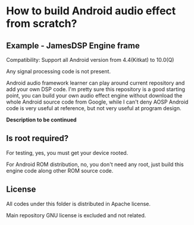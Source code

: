 # How to build Android audio effect from scratch?

## Example - JamesDSP Engine frame
Compatibility: Support all Android version from 4.4(Kitkat) to 10.0(Q)

Any signal processing code is not present.

Android audio framework learner can play around current repository and add your own DSP code. I'm pretty sure this repository is a good starting point, you can build your own audio effect engine without download the whole Android source code from Google, while I can't deny AOSP Android code is very useful at reference, but not very useful at program design.

**Description to be continued**

## Is root required?
For testing, yes, you must get your device rooted.

For Android ROM distribution, no, you don't need any root, just build this engine code along other ROM source code.

## License
All codes under this folder is distributed in Apache license.

Main repository GNU license is excluded and not related.